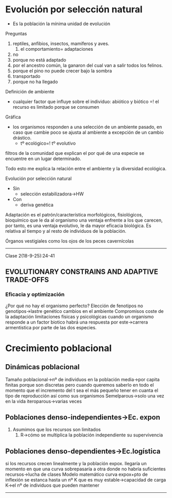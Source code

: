 # Evolución por selección natural
- Es la población la mínima unidad de evolución


Preguntas
1. reptiles, anfibios, insectos,  mamíferos y aves.
	1. el  comportamiento= adaptaciones
2. no
3. porque no está adaptado
4. por el ancestro común, la ganaron del cual van a salir todos los felinos.
5. porque el pino no puede crecer bajo la sombra
6. transportado
7. porque no ha llegado 

Definición de ambiente
- cualquier factor que influye sobre el individuo: abiótico y biótico
=! el recurso es limitado porque se consumen

Gráfica
- los organismos  responden a una selección de un ambiente pasado, en caso que cambie poco se ajusta al ambiente a excepción de un cambio drástico.
	- tº ecológico=! tº evolutivo

filtros de la comunidad que explican el por qué de una especie se encuentre en un lugar determinado.

Todo esto me explica la relación entre el ambiente y la diversidad ecológica.

Evolución por selección natural
- Sin
	- selección estabilizadora→HW
- Con
	- deriva genética

Adaptación es el patrón/característica morfológicos, fisiológicos, bioquímico que le da al organismo una ventaja enfrente a los que carecen, por tanto, es una ventaja evolutivo, le da mayor eficacia biológica. Es relativa al tiempo y al resto de individuos de la población. 

Órganos vestigiales como los ojos de los peces cavernícolas 

--- 
Clase 2(18-9-25):24-41
## EVOLUTIONARY CONSTRAINS AND ADAPTIVE TRADE-OFFS

### Eficacia y optimización
¿Por qué no hay el organismo perfecto?
Elección de fenotipos no genotipos→lastre genético
cambios en el ambiente
Compromisos
	coste de la adaptación
limitaciones físicas y psicológicas
cuando un organismo responde a un factor biotico habrá una respuesta por este→carrera armentistica por parte de las dos especies.

# Crecimiento poblacional
## Dinámicas poblacional
Tamaño poblacional→nº de individuos  en la población
media→por capita
finitas porque son discretas pero  cuando  queremos saberlo  en todo el momento que el incremento del t sea el más pequeño
tener en cuanta el tipo de reproducción así  como sus organismos
Semelparous→solo  una vez en la  vida
iteroparous→varias veces

## Poblaciones denso-independientes→Ec. expon
1. Asumimos que los recursos son limitados
	1. R→cómo se multiplica la  población independiente su supervivencia

## Poblaciones denso-dependientes→Ec.logística
si los recursos crecen linealmente y la población expox. llegaría un momento en que una curva sobrepasaría a otra donde no  habría  suficientes  recursos→lucha  de clases
Modelo  matemático
curva expox+pto de inflexión
se estanca hasta un nº K que es muy estable→capacidad de  carga 
	K→el nº  de  individuos que pueden mantener 

---
